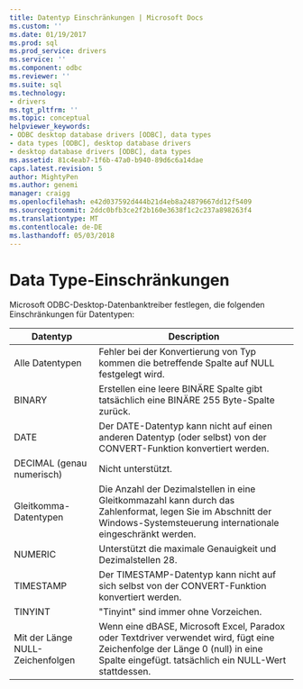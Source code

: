```yaml
---
title: Datentyp Einschränkungen | Microsoft Docs
ms.custom: ''
ms.date: 01/19/2017
ms.prod: sql
ms.prod_service: drivers
ms.service: ''
ms.component: odbc
ms.reviewer: ''
ms.suite: sql
ms.technology:
- drivers
ms.tgt_pltfrm: ''
ms.topic: conceptual
helpviewer_keywords:
- ODBC desktop database drivers [ODBC], data types
- data types [ODBC], desktop database drivers
- desktop database drivers [ODBC], data types
ms.assetid: 81c4eab7-1f6b-47a0-b940-89d6c6a14dae
caps.latest.revision: 5
author: MightyPen
ms.author: genemi
manager: craigg
ms.openlocfilehash: e42d037592d444b21d4eb8a24879667dd12f5409
ms.sourcegitcommit: 2ddc0bfb3ce2f2b160e3638f1c2c237a898263f4
ms.translationtype: MT
ms.contentlocale: de-DE
ms.lasthandoff: 05/03/2018
---
```

# <a name="data-type-limitations"></a>Data Type-Einschränkungen
Microsoft ODBC-Desktop-Datenbanktreiber festlegen, die folgenden Einschränkungen für Datentypen:  
  
|Datentyp|Description|  
|---------------|-----------------|  
|Alle Datentypen|Fehler bei der Konvertierung von Typ kommen die betreffende Spalte auf NULL festgelegt wird.|  
|BINARY|Erstellen eine leere BINÄRE Spalte gibt tatsächlich eine BINÄRE 255 Byte-Spalte zurück.|  
|DATE|Der DATE-Datentyp kann nicht auf einen anderen Datentyp (oder selbst) von der CONVERT-Funktion konvertiert werden.|  
|DECIMAL (genau numerisch)|Nicht unterstützt.|  
|Gleitkomma-Datentypen|Die Anzahl der Dezimalstellen in eine Gleitkommazahl kann durch das Zahlenformat, legen Sie im Abschnitt der Windows-Systemsteuerung internationale eingeschränkt werden.|  
|NUMERIC|Unterstützt die maximale Genauigkeit und Dezimalstellen 28.|  
|TIMESTAMP|Der TIMESTAMP-Datentyp kann nicht auf sich selbst von der CONVERT-Funktion konvertiert werden.|  
|TINYINT|"Tinyint" sind immer ohne Vorzeichen.|  
|Mit der Länge NULL-Zeichenfolgen|Wenn eine dBASE, Microsoft Excel, Paradox oder Textdriver verwendet wird, fügt eine Zeichenfolge der Länge 0 (null) in eine Spalte eingefügt. tatsächlich ein NULL-Wert stattdessen.|
